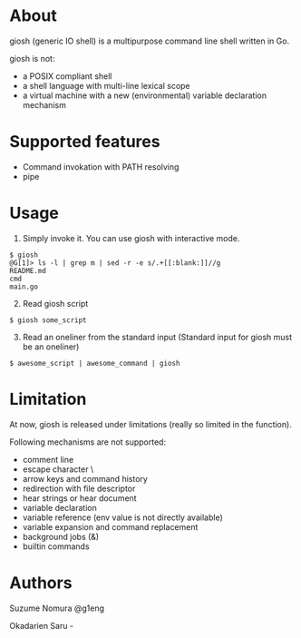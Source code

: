 # About

giosh (generic IO shell) is a multipurpose command line shell written in Go.

giosh is not:

* a POSIX compliant shell
* a shell language with multi-line lexical scope
* a virtual machine with a new (environmental) variable declaration mechanism

# Supported features

* Command invokation with PATH resolving
* pipe

# Usage

1. Simply invoke it. You can use giosh with interactive mode. 

```shell
$ giosh
@G[1]> ls -l | grep m | sed -r -e s/.+[[:blank:]]//g
README.md
cmd
main.go
```

2. Read giosh script 

```shell
$ giosh some_script
```

3. Read an oneliner from the standard input
   (Standard input for giosh must be an oneliner)

```shell
$ awesome_script | awesome_command | giosh
```

# Limitation

At now, giosh is released under limitations (really so limited in the function).

Following mechanisms are not supported:


* comment line
* escape character \\ 
* arrow keys and command history 
* redirection with file descriptor
* hear strings or hear document
* variable declaration
* variable reference (env value is not directly available)
* variable expansion and command replacement
* background jobs (&)
* builtin commands

# Authors

Suzume Nomura @g1eng

Okadarien Saru -

